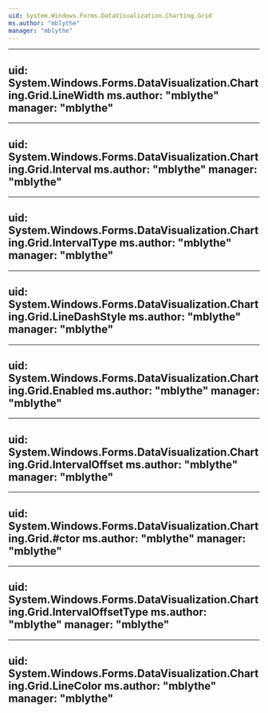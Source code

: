 ```yaml
---
uid: System.Windows.Forms.DataVisualization.Charting.Grid
ms.author: "mblythe"
manager: "mblythe"
---
```


---
uid: System.Windows.Forms.DataVisualization.Charting.Grid.LineWidth
ms.author: "mblythe"
manager: "mblythe"
---

---
uid: System.Windows.Forms.DataVisualization.Charting.Grid.Interval
ms.author: "mblythe"
manager: "mblythe"
---

---
uid: System.Windows.Forms.DataVisualization.Charting.Grid.IntervalType
ms.author: "mblythe"
manager: "mblythe"
---

---
uid: System.Windows.Forms.DataVisualization.Charting.Grid.LineDashStyle
ms.author: "mblythe"
manager: "mblythe"
---

---
uid: System.Windows.Forms.DataVisualization.Charting.Grid.Enabled
ms.author: "mblythe"
manager: "mblythe"
---

---
uid: System.Windows.Forms.DataVisualization.Charting.Grid.IntervalOffset
ms.author: "mblythe"
manager: "mblythe"
---

---
uid: System.Windows.Forms.DataVisualization.Charting.Grid.#ctor
ms.author: "mblythe"
manager: "mblythe"
---

---
uid: System.Windows.Forms.DataVisualization.Charting.Grid.IntervalOffsetType
ms.author: "mblythe"
manager: "mblythe"
---

---
uid: System.Windows.Forms.DataVisualization.Charting.Grid.LineColor
ms.author: "mblythe"
manager: "mblythe"
---
